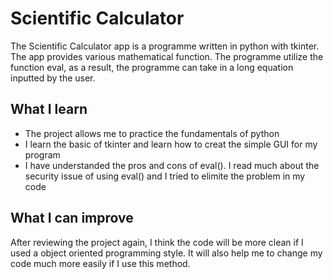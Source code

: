 # Scientific Calculator
The Scientific Calculator app is a programme written in python with tkinter. The app provides various mathematical function. The programme utilize the function eval, as a result, the programme can take in a long equation inputted by the user.

## What I learn
* The project allows me to practice the fundamentals of python
* I learn the basic of tkinter and learn how to creat the simple GUI for my program
* I have understanded the pros and cons of eval(). I read much about the security issue of using eval() and I tried to elimite the problem in my code 

## What I can improve
After reviewing the project again, I think the code will be more clean if I used a object oriented programming style.
It will also help me to change my code much more easily if I use this method.

